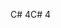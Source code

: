 <span data-ttu-id="bd48a-101">C# 4</span><span class="sxs-lookup"><span data-stu-id="bd48a-101">C# 4</span></span>
